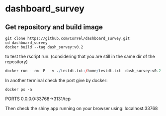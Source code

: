 # dashboard_survey

## Get repository and build image
```
git clone https://github.com/ConYel/dashboard_survey.git
cd dashboard_survey
docker build --tag dash_survey:v0.2
```

to test the rscript run:
(considering that you are still in the same dir of the repository)
```r
docker run --rm -P  -v ./testdt.txt:/home/testdt.txt  dash_survey:v0.2 /home/testdt.txt

```

In another terminal check the port give by docker:
```
docker ps -a
```
PORTS
0.0.0.0:33768->3131/tcp

Then check the shiny app running on your browser using:
localhost:33768
